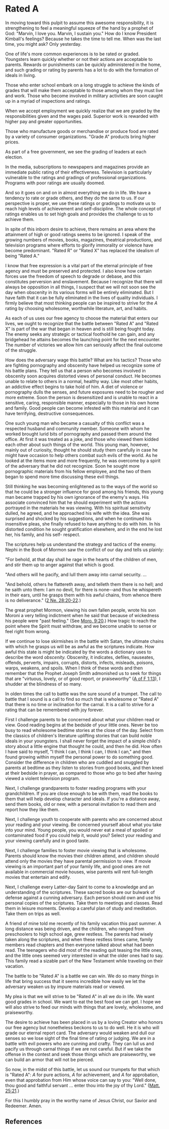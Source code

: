 # Rated A

In moving toward this pulpit to assume this awesome responsibility, it is
strengthening to feel a meaningful squeeze of the hand by a prophet of God:
"Marvin, I love you. Marvin, I sustain you." How do I know President Kimball's
feelings? Because he takes the time to tell me. When was the last time, you
might ask? Only yesterday.

One of life's more common experiences is to be rated or graded. Youngsters
learn quickly whether or not their actions are acceptable to parents. Rewards
or punishments can be quickly administered in the home, and such grading or
rating by parents has a lot to do with the formation of ideals in living.

Those who enter school embark on a long struggle to achieve the kinds of
grades that will make them acceptable to those among whom they must live and
work. Those who become involved in military activities are soon caught up in a
myriad of inspections and ratings.

When we accept employment we quickly realize that we are graded by the
responsibilities given and the wages paid. Superior work is rewarded with
higher pay and greater opportunities.

Those who manufacture goods or merchandise or produce food are rated by a
variety of consumer organizations. "Grade A" products bring higher prices.

As part of a free government, we see the grading of leaders at each election.

In the media, subscriptions to newspapers and magazines provide an immediate
public rating of their effectiveness. Television is particularly vulnerable to
the ratings and gradings of professional organizations. Programs with poor
ratings are usually doomed.

And so it goes on and on in almost everything we do in life. We have a
tendency to rate or grade others, and they do the same to us. If our
perspective is proper, we use these ratings or gradings to motivate us to
reach high levels of achievement and self-discipline. The whole concept of
ratings enables us to set high goals and provides the challenge to us to
achieve them.

In spite of this inborn desire to achieve, there remains an area where the
attainment of high or good ratings seems to be ignored. I speak of the growing
numbers of movies, books, magazines, theatrical productions, and television
programs where efforts to glorify immorality or violence have become
predominant. "Rated R" or "Rated X" has replaced the idealism of being "Rated
A."

I know that free expression is a vital part of the eternal principle of free
agency and must be preserved and protected. I also know how certain forces use
the freedom of speech to degrade or debase, and this constitutes perversion
and enslavement. Because I recognize that there will always be opposition in
all things, I suspect that we will not soon see the day when obscenity in its
various forms will be entirely eliminated. But I have faith that it can be
fully eliminated in the lives of quality individuals. I firmly believe that
most thinking people can be inspired to strive for the _A_ rating by choosing
wholesome, worthwhile literature, art, and habits.

As each of us uses our free agency to choose the material that enters our
lives, we ought to recognize that the battle between "Rated A" and "Rated X"
is part of the war that began in heaven and is still being fought today. The
enemy seeks any strategic or tactical foothold he can gain, and any bridgehead
he attains becomes the launching point for the next encounter. The number of
victories we allow him can seriously affect the final outcome of the struggle.

How does the adversary wage this battle? What are his tactics? Those who are
fighting pornography and obscenity have helped us recognize some of his battle
plans. They tell us that a person who becomes involved in obscenity soon
acquires distorted views of personal conduct. He becomes unable to relate to
others in a normal, healthy way. Like most other habits, an addictive effect
begins to take hold of him. A diet of violence or pornography dulls the
senses, and future exposures need to be rougher and more extreme. Soon the
person is desensitized and is unable to react in a sensitive, caring,
responsible manner, especially to those in his own home and family. Good
people can become infested with this material and it can have terrifying,
destructive consequences.

One such young man who became a casualty of this conflict was a respected
husband and community member. Someone with whom he worked brought lurid bits
of pornography and passed them around the office. At first it was treated as a
joke, and those who viewed them kidded each other about such things of the
world. This young man, however, mainly out of curiosity, thought he should
study them carefully in case he might have occasion to help others combat such
evils of the world. As he looked at the items more and more frequently, he was
overcome by a spirit of the adversary that he did not recognize. Soon he
sought more pornographic materials from his fellow employee, and the two of
them began to spend more time discussing these evil things.

Still thinking he was becoming enlightened as to the ways of the world so that
he could be a stronger influence for good among his friends, this young man
became trapped by his own ignorance of the enemy's ways. His associate
convinced him that he should experiment with the actions portrayed in the
materials he was viewing. With his spiritual sensitivity dulled, he agreed,
and he approached his wife with the idea. She was surprised and shocked by his
suggestions, and when he continued his insensitive pleas, she finally refused
to have anything to do with him. In his distorted condition he sought
gratification elsewhere, and in the end he lost her, his family, and his self-
respect.

The scriptures help us understand the strategy and tactics of the enemy. Nephi
in the Book of Mormon saw the conflict of our day and tells us plainly:

"For behold, at that day shall he rage in the hearts of the children of men,
and stir them up to anger against that which is good.

"And others will he pacify, and lull them away into carnal security. ...

"And behold, others he flattereth away, and telleth them there is no hell; and
he saith unto them: I am no devil, for there is none--and thus he whispereth
in their ears, until he grasps them with his awful chains, from whence there
is no deliverance." ([2 Ne.
28:20-22](/scriptures/bofm/2-ne/28.20-22?lang=eng#19).)

The great prophet Mormon, viewing his own fallen people, wrote his son Moroni
a very telling indictment when he said that because of wickedness his people
were "past feeling." (See [Moro.
9:20](/scriptures/bofm/moro/9.20?lang=eng#19).) How tragic to reach the point
where the Spirit must withdraw, and we become unable to sense or feel right
from wrong.

If we continue to lose skirmishes in the battle with Satan, the ultimate
chains with which he grasps us will be as awful as the scriptures indicate.
How awful this state is might be indicated by the words a dictionary uses to
describe the word _obscenity._ Obscenity, it indicates, defiles, nauseates,
offends, perverts, impairs, corrupts, distorts, infects, misleads, poisons,
warps, weakens, and spoils. When I think of these words and then remember that
the Prophet Joseph Smith admonished us to seek for things that are "virtuous,
lovely, or of good report, or praiseworthy" ([A of F
1:13](/scriptures/pgp/a-of-f/1.13?lang=eng#12)), I shudder at the blindness of
so many.

In olden times the call to battle was the sure sound of a trumpet. The call to
battle that I sound is a call to find so much that is wholesome or "Rated A"
that there is no time or inclination for the carnal. It is a call to strive
for a rating that can be remembered with joy forever.

First I challenge parents to be concerned about what your children read or
view. Good reading begins at the bedside of your little ones. Never be too
busy to read wholesome bedtime stories at the close of the day. Select from
the classics of children's literature uplifting stories that can build noble
ideals in your youngsters. I shall never forget the impact of a simple child's
story about a little engine that thought he could, and then he did. How often
I have said to myself, "I think I can, I think I can, I think I can," and then
found growing within myself the personal power to do something good. Consider
the difference in children who are cuddled and snuggled by parents at bedtime
as they listen to stories from good books, and then kneel at their bedside in
prayer, as compared to those who go to bed after having viewed a violent
television program.

Next, I challenge grandparents to foster reading programs with your
grandchildren. If you are close enough to be with them, read the books to them
that will help develop character and ideals. If you're a distance away, send
them books, old or new, with a personal invitation to read them and report how
they like them.

Next, I challenge youth to cooperate with parents who are concerned about your
reading and your viewing. Be concerned yourself about what you take into your
mind. Young people, you would never eat a meal of spoiled or contaminated food
if you could help it, would you? Select your reading and your viewing
carefully and in good taste.

Next, I challenge families to foster movie viewing that is wholesome. Parents
should know the movies their children attend, and children should attend only
the movies they have parental permission to view. If movie viewing is an
important part of your family life, and good ones are not available in
commercial movie houses, wise parents will rent full-length movies that
entertain and edify.

Next, I challenge every Latter-day Saint to come to a knowledge and an
understanding of the scriptures. These sacred books are our bulwark of defense
against a cunning adversary. Each person should own and use his personal
copies of the scriptures. Take them to meetings and classes. Read them in
leisure moments. Develop a careful plan of study and meditation. Take them on
trips as well.

A friend of mine told me recently of his family vacation this past summer. A
long distance was being driven, and the children, who ranged from preschoolers
to high school age, grew restless. The parents had wisely taken along the
scriptures, and when these restless times came, family members read chapters
and then everyone talked about what had been read. The teenagers who did most
of the reading quit teasing the little ones, and the little ones seemed very
interested in what the older ones had to say. This family read a sizable part
of the New Testament while traveling on their vacation.

The battle to be "Rated A" is a battle we can win. We do so many things in
life that bring success that it seems incredible how easily we let the
adversary weaken us by impure materials read or viewed.

My plea is that we will strive to be "Rated A" in all we do in life. We want
good grades in school. We want to eat the best food we can get. I hope we will
also strive to feed our minds with things that are lovely, wholesome, and
praiseworthy.

The desire to achieve has been placed in us by a loving Creator who honors our
free agency but nonetheless beckons to us to do well. He it is who will grade
our eternal report card. The adversary would weaken and dull our senses so we
lose sight of the final time of rating or judging. We are in a battle with
evil powers who are cunning and crafty. They can lull us and pacify us through
carnal things if we are not careful. But if we take the offense in the contest
and seek those things which are praiseworthy, we can build an armor that will
not be pierced.

So now, in the midst of this battle, let us sound our trumpets for that which
is "Rated A": _A_ for pure actions, _A_ for achievement, and _A_ for
approbation, even that approbation from Him whose voice can say to you: "Well
done, thou good and faithful servant ... enter thou into the joy of thy Lord."
([Matt. 25:21](/scriptures/nt/matt/25.21?lang=eng#20).)

For this I humbly pray in the worthy name of Jesus Christ, our Savior and
Redeemer. Amen.

## References

